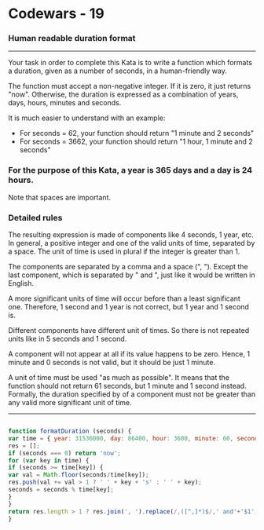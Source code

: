 # Codewars - 19
### Human readable duration format
---

Your task in order to complete this Kata is to write a function which formats a duration, given as a number of seconds, in a human-friendly way.

The function must accept a non-negative integer. If it is zero, it just returns "now". Otherwise, the duration is expressed as a combination of years, days, hours, minutes and seconds.

It is much easier to understand with an example:

* For seconds = 62, your function should return 
    "1 minute and 2 seconds"
* For seconds = 3662, your function should return
    "1 hour, 1 minute and 2 seconds"
### For the purpose of this Kata, a year is 365 days and a day is 24 hours.

Note that spaces are important.

### Detailed rules
The resulting expression is made of components like 4 seconds, 1 year, etc. In general, a positive integer and one of the valid units of time, separated by a space. The unit of time is used in plural if the integer is greater than 1.

The components are separated by a comma and a space (", "). Except the last component, which is separated by " and ", just like it would be written in English.

A more significant units of time will occur before than a least significant one. Therefore, 1 second and 1 year is not correct, but 1 year and 1 second is.

Different components have different unit of times. So there is not repeated units like in 5 seconds and 1 second.

A component will not appear at all if its value happens to be zero. Hence, 1 minute and 0 seconds is not valid, but it should be just 1 minute.

A unit of time must be used "as much as possible". It means that the function should not return 61 seconds, but 1 minute and 1 second instead. Formally, the duration specified by of a component must not be greater than any valid more significant unit of time.

---
```javascript

function formatDuration (seconds) {
var time = { year: 31536000, day: 86400, hour: 3600, minute: 60, second: 1 },
res = [];
if (seconds === 0) return 'now';
for (var key in time) {
if (seconds >= time[key]) {
var val = Math.floor(seconds/time[key]);
res.push(val += val > 1 ? ' ' + key + 's' : ' ' + key);
seconds = seconds % time[key];
}
}
return res.length > 1 ? res.join(', ').replace(/,([^,]*)$/,' and'+'$1') : res[0]
}

```
